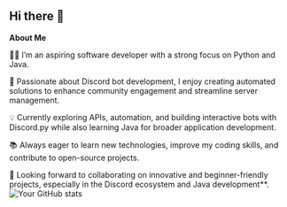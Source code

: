 ## Hi there 👋

**About Me**

👨‍💻 I’m an aspiring software developer with a strong focus on Python and Java.

🤖 Passionate about Discord bot development, I enjoy creating automated solutions to enhance community engagement and streamline server management.

💡 Currently exploring APIs, automation, and building interactive bots with Discord.py while also learning Java for broader application development.

📚 Always eager to learn new technologies, improve my coding skills, and contribute to open-source projects.

🎯 Looking forward to collaborating on innovative and beginner-friendly projects, especially in the Discord ecosystem and Java development**.
![Your GitHub stats](https://github-readme-stats.vercel.app/api?username=hoshikoooo&show_icons=true&theme=tokyonight)
